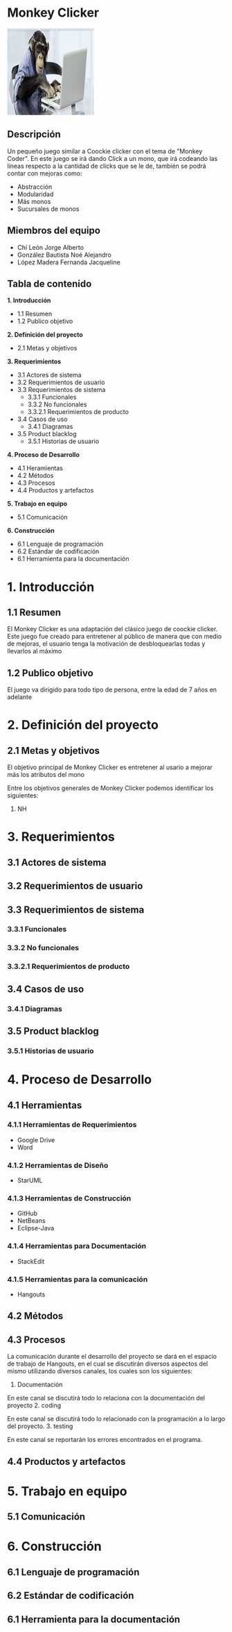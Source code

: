 # Monkey Clicker
![alt text](https://github.com/JorchCanelo/Monkey_Clicker/blob/master/Monkey_Clicker/src/recursos/monkeyCoder.jpg "Logo Title Text 1")

## Descripción

Un pequeño juego similar a Coockie clicker con el tema de "Monkey Coder". En este juego se irá dando Click a un mono, que irá codeando las líneas respecto a la cantidad de clicks que se le de, también se podrá contar con mejoras como: 

* Abstracción
* Modularidad
* Más monos
* Sucursales de monos


## Miembros del equipo

* Chí León Jorge Alberto 
* González Bautista Noé Alejandro
* López Madera Fernanda Jacqueline 

## Tabla de contenido 

**1. Introducción**

* 1.1 Resumen 
* 1.2 Publico objetivo 
    
**2. Definición del proyecto**

* 2.1 Metas y objetivos
    
**3. Requerimientos**

* 3.1 Actores de sistema 
* 3.2 Requerimientos de usuario
* 3.3 Requerimientos de sistema
	* 3.3.1 Funcionales
	* 3.3.2 No funcionales
	* 3.3.2.1 Requerimientos de producto
* 3.4 Casos de uso
	* 3.4.1 Diagramas
* 3.5 Product blacklog
	* 3.5.1 Historias de usuario
      
**4. Proceso de Desarrollo**

* 4.1 Heramientas 
* 4.2 Métodos 
* 4.3 Procesos 
* 4.4 Productos y artefactos
    
**5. Trabajo en equipo**

* 5.1 Comunicación 

**6. Construcción**

* 6.1 Lenguaje de programación
* 6.2 Estándar de codificación 
* 6.1 Herramienta para la documentación

# 1. Introducción 
## 1.1 Resumen 
El Monkey Clicker es una adaptación del clásico juego de coockie clicker. Este juego fue creado para entretener al público de manera que con medio de mejoras, el usuario tenga la motivación de desbloquearlas todas y llevarlos al máximo 
## 1.2 Publico objetivo 
El juego va dirigido para todo tipo de persona, entre la edad de 7 años en adelante
# 2. Definición del proyecto
## 2.1 Metas y objetivos
El objetivo principal de Monkey Clicker es entretener al usario a mejorar más los atributos del mono

Entre los objetivos generales de Monkey Clicker podemos identificar los siguientes: 

1. NH
# 3. Requerimientos
## 3.1 Actores de sistema
## 3.2 Requerimientos de usuario
## 3.3 Requerimientos de sistema
### 3.3.1 Funcionales
### 3.3.2 No funcionales
### 3.3.2.1 Requerimientos de producto
## 3.4 Casos de uso
### 3.4.1 Diagramas
## 3.5 Product blacklog
### 3.5.1 Historias de usuario

# 4. Proceso de Desarrollo
## 4.1 Herramientas 
### 4.1.1 Herramientas de Requerimientos 
* Google Drive 
* Word 
### 4.1.2 Herramientas de Diseño 
* StarUML
### 4.1.3 Herramientas de Construcción 
* GitHub 
* NetBeans 
* Eclipse-Java
### 4.1.4 Herramientas para Documentación 
* StackEdit 
### 4.1.5 Herramientas para la comunicación 
* Hangouts
## 4.2 Métodos 
## 4.3 Procesos 
La comunicación durante el desarrollo del proyecto se dará en el espacio de trabajo de Hangouts, en el cual se discutirán diversos aspectos del mismo utilizando diversos canales, los cuales son los siguientes:

1. Documentación 

En este canal se discutirá todo lo relaciona con la documentación del proyecto
2. coding 

En este canal se discutirá todo lo relacionado con la programación a lo largo del proyecto.
3. testing 

En este canal se reportarán los errores encontrados en el programa.

## 4.4 Productos y artefactos
    
# 5. Trabajo en equipo
## 5.1 Comunicación 

# 6. Construcción
## 6.1 Lenguaje de programación
## 6.2 Estándar de codificación 
## 6.1 Herramienta para la documentación


